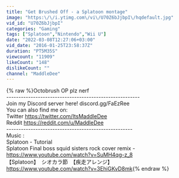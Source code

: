 ```yaml
---
title: "Get Brushed Off - a Splatoon montage"
image: "https:\/\/i.ytimg.com\/vi\/U70Z6bJjbpI\/hqdefault.jpg"
vid_id: "U70Z6bJjbpI"
categories: "Gaming"
tags: ["Splatoon","Nintendo","Wii U"]
date: "2022-03-08T12:27:06+03:00"
vid_date: "2016-01-25T23:58:37Z"
duration: "PT5M35S"
viewcount: "11909"
likeCount: "148"
dislikeCount: ""
channel: "MaddleDee"
---
```

{% raw %}Octobrush OP plz nerf<br />-------------------------------------------------------<br />Join my Discord server here! discord.gg/FaEzRee<br />You can also find me on:<br />Twitter <a rel="nofollow" target="blank" href="https://twitter.com/ItsMaddleDee">https://twitter.com/ItsMaddleDee</a><br />Reddit <a rel="nofollow" target="blank" href="https://reddit.com/u/MaddleDee">https://reddit.com/u/MaddleDee</a><br />----------------------------------------------------<br />Music :<br />Splatoon - Tutorial<br />Splatoon Final boss squid sisters rock cover remix - <a rel="nofollow" target="blank" href="https://www.youtube.com/watch?v=SuMH4qg-z_8">https://www.youtube.com/watch?v=SuMH4qg-z_8</a><br />【Splatoon】　シオカラ節　【疾走アレンジ】<a rel="nofollow" target="blank" href="https://www.youtube.com/watch?v=3EhiGKvD8mk">https://www.youtube.com/watch?v=3EhiGKvD8mk</a>{% endraw %}
